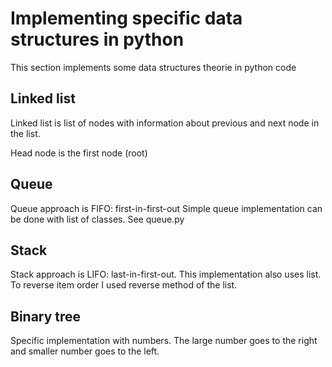 # Implementing specific data structures in python

This section implements some data structures theorie in python code

## Linked list

Linked list is list of nodes with information about previous and next node in the list.

Head node is the first node (root)

## Queue

Queue approach is FIFO: first-in-first-out
Simple queue implementation can be done with list of classes. See queue.py

## Stack

Stack approach is LIFO: last-in-first-out. This implementation also uses list. To reverse item order I used reverse method of the list.

## Binary tree

Specific implementation with numbers. The large number goes to the right and smaller number goes to the left.
